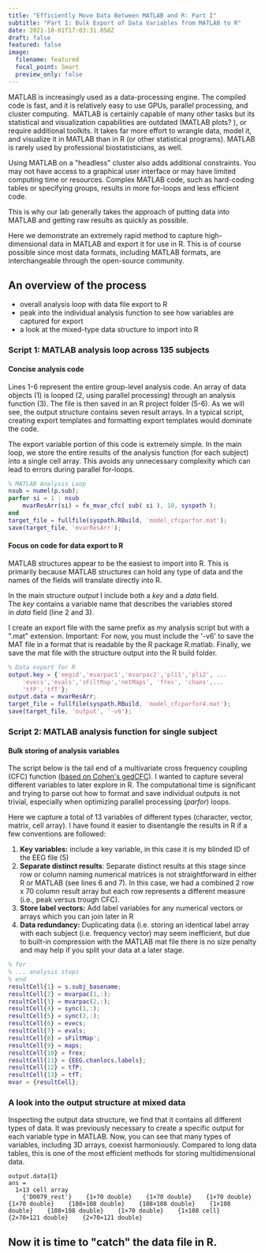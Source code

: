 ```yaml
---
title: "Efficiently Move Data Between MATLAB and R: Part I"
subtitle: "Part I: Bulk Export of Data Variables from MATLAB to R"
date: 2021-10-01T17:03:31.858Z
draft: false
featured: false
image:
  filename: featured
  focal_point: Smart
  preview_only: false
---
```

MATLAB is increasingly used as a data-processing engine. The compiled code is fast, and it is relatively easy to use GPUs, parallel processing, and cluster computing.  MATLAB is certainly capable of many other tasks but its statistical and visualization capabilities are outdated (MATLAB plots? ), or require additional toolkits. It takes far more effort to wrangle data, model it, and visualize it in MATLAB than in R (or other statistical programs). MATLAB is rarely used by professional biostatisticians, as well.

Using MATLAB on a "headless" cluster also adds additional constraints. You may not have access to a graphical user interface or may have limited computing time or resources. Complex MATLAB code, such as hard-coding tables or specifying groups, results in more for-loops and less efficient code.

This is why our lab generally takes the approach of putting data into MATLAB and getting raw results as quickly as possible. 

Here we demonstrate an extremely rapid method to capture high-dimensional data in MATLAB and export it for use in R. This is of course possible since most data formats, including MATLAB formats, are interchangeable through the open-source community.

## An overview of the process

* overall analysis loop with data file export to R
* peak into the individual analysis function to see how variables are captured for export
* a look at the mixed-type data structure to import into R

### Script 1: MATLAB analysis loop across 135 subjects

#### Concise analysis code

Lines 1-6 represent the entire group-level analysis code. An array of data objects (1) is looped (2, using parallel processing) through an analysis function (3). The file is then saved in an R project folder (5-6). As we will see, the output structure contains seven result arrays. In a typical script, creating export templates and formatting export templates would dominate the code.

The export variable portion of this code is extremely simple. In the main loop, we store the entire results of the analysis function (for each subject) into a single cell array. This avoids any unnecessary complexity which can lead to errors during parallel for-loops.

```matlab
% MATLAB Analysis Loop
nsub = numel(p.sub); 
parfor si = 1 : nsub  
    mvarResArr(si) = fx_mvar_cfc( sub( si ), 10, syspath );
end
target_file = fullfile(syspath.RBuild, 'model_cfcparfor.mat');
save(target_file, 'mvarResArr');
```

#### Focus on code for data export to R

MATLAB structures appear to be the easiest to import into R. This is primarily because MATLAB structures can hold any type of data and the names of the fields will translate directly into R. 

In the main structure *output* I include both a *key* and a *data* field. The *key* contains a variable name that describes the variables stored in *data* field (line 2 and 3).

I create an export file with the same prefix as my analysis script but with a ".mat" extension. Important: For now, you must include the '-v6' to save the MAT file in a format that is readable by the R package R.matlab. Finally, we save the mat file with the structure output into the R build folder.

```matlab
% Data export for R
output.key = {'eegid','mvarpac1','mvarpac2','pli1','pli2', ...
    'evecs','evals','sFiltMap','netMaps', 'frex', 'chans',...
    'tfP','tfT'};
output.data = mvarResArr;
target_file = fullfile(syspath.RBuild, 'model_cfcparfor4.mat');
save(target_file, 'output', '-v6');
```

### Script 2: MATLAB analysis function for single subject

#### Bulk storing of analysis variables

The script below is the tail end of a multivariate cross frequency coupling (CFC) function ([based on Cohen's gedCFC](https://www.ncbi.nlm.nih.gov/pmc/articles/PMC5262375/)). I wanted to capture several different variables to later explore in R. The computational time is significant and trying to parse out how to format and save individual outputs is not trivial, especially when optimizing parallel processing (*parfor*) loops.

Here we capture a total of 13 variables of different types (character, vector, matrix, cell array). I have found it easier to disentangle the results in R if a few conventions are followed:

1. **Key variables:** include a key variable, in this case it is my blinded ID of the EEG file (5)
2. **Separate distinct results**: Separate distinct results at this stage since row or column naming numerical matrices is not straightforward in either R or MATLAB (see lines 6 and 7). In this case, we had a combined 2 row x 70 column result array but each row represents a different measure (i.e., peak versus trough CFC). 
3. **Store label vectors:** Add label variables for any numerical vectors or arrays which you can join later in R
4. **Data redundancy:** Duplicating data (i.e. storing an identical label array with each subject (i.e. frequency vector) may seem inefficient, but due to built-in compression with the MATLAB mat file there is no size penalty and may help if you split your data at a later stage. 

```matlab
% for
% ... analysis steps
% end
resultCell{1} = s.subj_basename;
resultCell{2} = mvarpac(1,:);
resultCell{3} = mvarpac(2,:);
resultCell{4} = sync(1,:);
resultCell{5} = sync(2,:);
resultCell{6} = evecs;
resultCell{7} = evals;
resultCell{8} = sFiltMap';
resultCell{9} = maps;
resultCell{10} = frex;
resultCell{11} = {EEG.chanlocs.labels};
resultCell{12} = tfP;
resultCell{13} = tfT;
mvar = {resultCell};
```

### A look into the output structure at mixed data

Inspecting the output data structure, we find that it contains all different types of data. It was previously necessary to create a specific output for each variable type in MATLAB. Now, you can see that many types of variables, including 3D arrays, coexist harmoniously. Compared to long data tables, this is one of the most efficient methods for storing multidimensional data.

```
output.data{1}
ans =
  1×13 cell array
    {'D0079_rest'}    {1×70 double}    {1×70 double}    {1×70 double}    {1×70 double}    {108×108 double}    {108×108 double}    {1×108 double}    {108×108 double}    {1×70 double}    {1×108 cell}    {2×70×121 double}    {2×70×121 double}
```

## Now it is time to "catch" the data file in R.